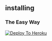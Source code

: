 
## installing

### The Easy Way

[![Deploy To Heroku](https://www.herokucdn.com/deploy/button.svg)](https://heroku.com/deploy?template=https://github.com/Anonymous5945/kdg)

